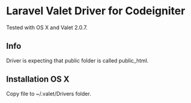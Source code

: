 # Laravel Valet Driver for Codeigniter

Tested with OS X and Valet 2.0.7.

## Info
Driver is expecting that public folder is called public_html.

## Installation OS X
Copy file to ~/.valet/Drivers folder.

